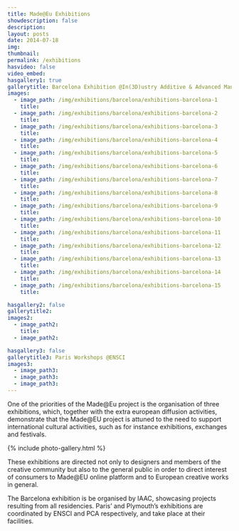 ```yaml
---
title: Made@Eu Exhibitions
showdescription: false
description: 
layout: posts
date: 2014-07-18
img: 
thumbnail: 
permalink: /exhibitions
hasvideo: false
video_embed: 
hasgallery1: true   
gallerytitle: Barcelona Exhibition @In(3D)ustry Additive & Advanced Manufacturing Global Hub 2016
images:
  - image_path: /img/exhibitions/barcelona/exhibitions-barcelona-1
    title: 
  - image_path: /img/exhibitions/barcelona/exhibitions-barcelona-2
    title: 
  - image_path: /img/exhibitions/barcelona/exhibitions-barcelona-3
    title:  
  - image_path: /img/exhibitions/barcelona/exhibitions-barcelona-4
    title: 
  - image_path: /img/exhibitions/barcelona/exhibitions-barcelona-5
    title: 
  - image_path: /img/exhibitions/barcelona/exhibitions-barcelona-6
    title: 
  - image_path: /img/exhibitions/barcelona/exhibitions-barcelona-7
    title: 
  - image_path: /img/exhibitions/barcelona/exhibitions-barcelona-8
    title: 
  - image_path: /img/exhibitions/barcelona/exhibitions-barcelona-9
    title: 
  - image_path: /img/exhibitions/barcelona/exhibitions-barcelona-10
    title: 
  - image_path: /img/exhibitions/barcelona/exhibitions-barcelona-11
    title: 
  - image_path: /img/exhibitions/barcelona/exhibitions-barcelona-12
    title: 
  - image_path: /img/exhibitions/barcelona/exhibitions-barcelona-13
    title: 
  - image_path: /img/exhibitions/barcelona/exhibitions-barcelona-14
    title: 
  - image_path: /img/exhibitions/barcelona/exhibitions-barcelona-15
    title: 

hasgallery2: false       
gallerytitle2: 
images2:
  - image_path2:
    title:
  - image_path2: 

hasgallery3: false  
gallerytitle3: Paris Workshops @ENSCI  
images3:
  - image_path3: 
  - image_path3: 
  - image_path3:    
---
```


One of the priorities of the Made@Eu project is the organisation of three exhibitions, which, together with the extra european diffusion activities, demonstrate that the Made@EU project is attuned to the need to support international cultural activities, such as for instance exhibitions, exchanges and festivals.

{% include photo-gallery.html %}

These exhibitions are directed not only to designers and members of the creative community but also to the general public in order to direct interest of consumers to Made@EU online platform and to European creative works in general.

The Barcelona exhibition is be organised by IAAC, showcasing projects resulting from all residencies. Paris’ and Plymouth’s exhibitions are coordinated by ENSCI and PCA respectively, and take place at their facilities.




